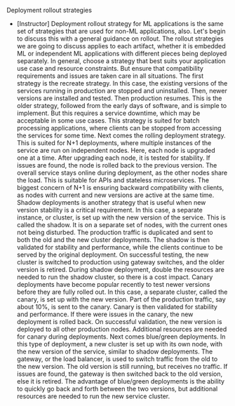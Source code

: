 Deployment rollout strategies
- [Instructor] Deployment rollout strategy for ML applications is the same set of strategies that are used for non-ML applications, also. Let's begin to discuss this with a general guidance on rollout. The rollout strategies we are going to discuss applies to each artifact, whether it is embedded ML or independent ML applications with different pieces being deployed separately. In general, choose a strategy that best suits your application use case and resource constraints. But ensure that compatibility requirements and issues are taken care in all situations. The first strategy is the recreate strategy. In this case, the existing versions of the services running in production are stopped and uninstalled. Then, newer versions are installed and tested. Then production resumes. This is the older strategy, followed from the early days of software, and is simple to implement. But this requires a service downtime, which may be acceptable in some use cases. This strategy is suited for batch processing applications, where clients can be stopped from accessing the services for some time. Next comes the rolling deployment strategy. This is suited for N+1 deployments, where multiple instances of the service are run on independent nodes. Here, each node is upgraded one at a time. After upgrading each node, it is tested for stability. If issues are found, the node is rolled back to the previous version. The overall service stays online during deployment, as the other nodes share the load. This is suitable for APIs and stateless microservices. The biggest concern of N+1 is ensuring backward compatibility with clients, as nodes with current and new versions are active at the same time. Shadow deployments is another strategy that is useful when new version stability is a critical requirement. In this case, a separate instance, or cluster, is set up with the new version of the service. This is called the shadow. It is on a separate set of nodes, with the current ones not being disturbed. The production traffic is duplicated and sent to both the old and the new cluster deployments. The shadow is then validated for stability and performance, while the clients continue to be served by the original deployment. On successful testing, the new cluster is switched to production using gateway switches, and the older version is retired. During shadow deployment, double the resources are needed to run the shadow cluster, so there is a cost impact. Canary deployments have become popular recently to test newer versions before they are fully rolled out. In this case, a separate cluster, called the canary, is set up with the new version. Part of the production traffic, say about 10%, is sent to the canary. Canary is then validated for stability and performance. If there were issues in the canary, the new deployment is rolled back. On successful validation, the new version is deployed to all other production nodes. Additional resources are needed for canary during deployments. Next comes blue/green deployments. In this type of deployment, a new cluster is set up with its own node, with the new version of the service, similar to shadow deployments. The gateway, or the load balancer, is used to switch traffic from the old to the new version. The old version is still running, but receives no traffic. If issues are found, the gateway is then switched back to the old version, else it is retired. The advantage of blue/green deployments is the ability to quickly go back and forth between the two versions, but additional resources are needed to run the new service cluster.